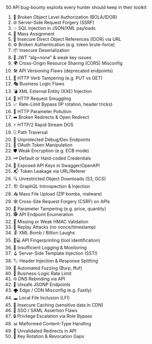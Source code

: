 50 API bug-bounty exploits every hunter should keep in their toolkit

1. 🔗 Broken Object Level Authorization (BOLA/IDOR)
2. 🌐 Server-Side Request Forgery (SSRF)
3. 💥 SQL Injection in JSON/XML payloads
4. 📝 Mass Assignment
5. 🔄 Insecure Direct Object References (IDOR) via URL
6. ⚙️ Broken Authentication (e.g. token brute-force)
7. 📦 Insecure Deserialization
8. 🔐 JWT “alg=none” & weak key issues
9. 🌍 Cross-Origin Resource Sharing (CORS) Misconfig
10. 🛠 API Versioning Flaws (deprecated endpoints)
11. 🚪 HTTP Verb Tampering (e.g. PUT vs GET)
12. 🎭 Business Logic Flaws
13. 💣 XML External Entity (XXE) Injection
14. 🐛 HTTP Request Smuggling
15. 📈 Rate-Limit Bypass (IP rotation, header tricks)
16. 🔀 HTTP Parameter Pollution
17. ➡️ Broken Redirects & Open Redirect
18. ⚡️ HTTP/2 Rapid Stream DOS
19. 🗄 Path Traversal
20. 🔧 Unprotected Debug/Dev Endpoints
21. 🔄 OAuth Token Manipulation
22. 🛡 Weak Encryption (e.g. ECB mode)
23. 🗝 Default or Hard-coded Credentials
24. 🚨 Exposed API Keys in Swagger/OpenAPI
25. 📬 Token Leakage via URL/Referer
26. 🔍 Unrestricted Object Downloads (S3, GCS)
27. 🏗 GraphQL Introspection & Injection
28. 📥 Mass File Upload (ZIP bombs, malware)
29. 🕸 Cross-Site Request Forgery (CSRF) on APIs
30. 🎯 Parameter Tampering (e.g. price, quantity)
31. 🕵️ API Endpoint Enumeration
32. 🧩 Missing or Weak HMAC Validation
33. 🔄 Replay Attacks (no nonce/timestamp)
34. 🗜 XML Bomb / Billion Laughs
35. 🧑💻 API Fingerprinting (tool identification)
36. 💼 Insufficient Logging & Monitoring
37. 🪝 Server-Side Template Injection (SSTI)
38. 🏷 Header Injection & Response Splitting
39. 🤖 Automated Fuzzing (Burp, ffuf)
40. 🛑 Business-Logic Rate Limit
41. 🌐 DNS Rebinding via API
42. 📜 Unsafe JSONP Endpoints
43. 🌪 Edge / CDN Misconfig (e.g. Fastly)
44. 🕳 Local File Inclusion (LFI)
45. 💭 Insecure Caching (sensitive data in CDN)
46. 🎣 SSO / SAML Assertion Flaws
47. 🔒 Privilege Escalation via Role Bypass
48. 📊 Malformed Content-Type Handling
49. 🧪 Unvalidated Redirects in API
50. 🔑 Key Rotation & Revocation Gaps
